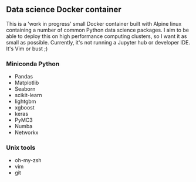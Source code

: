 ## Data science Docker container

This is a 'work in progress' small Docker container built with Alpine linux containing a number of common Python data science packages. I aim to be able to deploy this on high performance computing clusters, so I want it as small as possible. Currently, it's not running a Jupyter hub or developer IDE. It's Vim or bust ;) 

### Miniconda Python
* Pandas
* Matplotlib
* Seaborn
* scikit-learn 
* lightgbm 
* xgboost 
* keras
* PyMC3
* Numba
* Networkx

### Unix tools
* oh-my-zsh
* vim
* git
